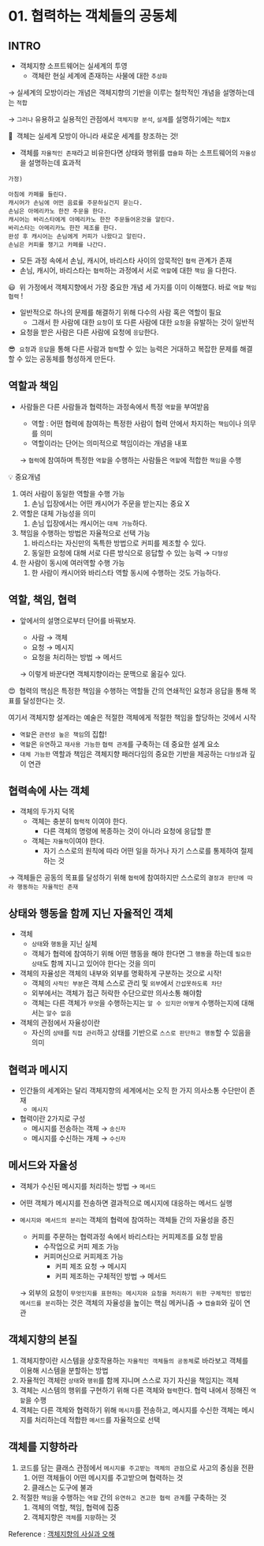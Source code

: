 # 01. 협력하는 객체들의 공동체

## INTRO

- 객체지향 소프트웨어는 실세계의 투영
    - 객체란 현실 세계에 존재하는 사물에 대한 `추상화`

→ 실세계의 모방이라는 개념은 객체지향의 기반을 이루는 철학적인 개념을 설명하는데는 `적합`

→ `그러나` 유용하고 실용적인 관점에서 `객체지향 분석`, `설계`를 설명하기에는 `적합X` 

🚩  객체는 실세계 모방이 아니라 새로운 세계를 창조하는 것!

- 객체를 `자율적인 존재`라고 비유한다면 상태와 행위를 `캡슐화` 하는 소프트웨어의 `자율성` 을 설명하는데 효과적

```
가정)

아침에 카페를 들린다.
캐시어가 손님에 어떤 음료를 주문하실건지 묻는다.
손님은 아메리카노 한잔 주문을 한다.
캐시어는 바리스타에게 아메리카노 한잔 주문들어온것을 알린다.
바리스타는 아메리카노 한잔 제조를 한다.
완성 후 캐시어는 손님에게 커피가 나왔다고 알린다.
손님은 커피를 챙기고 카페를 나간다.
```

- 모든 과정 속에서 손님, 캐시어, 바리스타 사이의 암묵적인 `협력` 관계가 존재
- 손님, 캐시어, 바리스타는 `협력`하는 과정에서 서로 `역할`에 대한 `책임` 을 다한다.

😃  위 가정에서 객체지향에서 가장 중요한 개념 세 가지를 이미 이해했다. 바로 `역할` `책임` `협력` !

- 일반적으로 하나의 문제를 해결하기 위해 다수의 사람 혹은 역할이 필요
    - 그래서 한 사람에 대한 `요청`이 또 다른 사람에 대한 `요청`을 유발하는 것이 일반적
- 요청을 받은 사람은 다른 사람에 요청에 `응답`한다.

😎   `요청`과 `응답`을 통해 다른 사람과 `협력`할 수 있는 능력은 거대하고 복잡한 문제를 해결할 수 있는 공동체를 형성하게 만든다.

## 역할과 책임

- 사람들은 다른 사람들과 협력하는 과정속에서 특정 `역할`을 부여받음
    - 역할 : 어떤 협력에 참여하는 특정한 사람이 협력 안에서 차지하는 `책임`이나 의무를 의미
    - 역할이라는 단어는 의미적으로 책임이라는 개념을 내포

  → `협력`에 참여하며 특정한 `역할`을 수행하는 사람들은 `역할`에 적합한 `책임`을 수행

<aside>
💡 중요개념

</aside>

1. 여러 사람이 동일한 역할을 수행 가능
    1. 손님 입장에서는 어떤 캐시어가 주문을 받는지는 중요 X
2. 역할은 대체 가능성을 의미
    1. 손님 입장에서는 캐시어는 `대체 가능`하다.
3. 책임을 수행하는 방법은 자율적으로 선택 가능
    1. 바리스타는 자신만의 독특한 방법으로 커피를 제조할 수 있다.
    2. 동일한 요청에 대해 서로 다른 방식으로 응답할 수 있는 능력 → `다형성`
4. 한 사람이 동시에 여러역할 수행 가능
    1. 한 사람이 캐시어와 바리스타 역할 동시에 수행하는 것도 가능하다.
    

## 역할, 책임, 협력

- 앞에서의 설명으로부터 단어를 바꿔보자.
    - 사람 → 객체
    - 요청 → 메시지
    - 요청을 처리하는 방법 → 메서드

   → 이렇게 바꾼다면 객체지향이라는 문맥으로 옮길수 있다.

😍  협력의 핵심은 특정한 책임을 수행하는 역할들 간의 연쇄적인 요청과 응답을 통해 목표를 달성한다는 것.

여기서 객체지향 설계라는 예술은 적절한 객체에게 적절한 책임을 할당하는 것에서 시작

- `역할`은 `관련성 높은 책임`의 집합!
- `역할`은 `유연`하고 `재사용 가능한` `협력 관계`를 구축하는 데 중요한 설계 요소
- `대체 가능한` 역할과 책임은 객체지향 패러다임의 중요한 기반을 제공하는 `다형성`과 깊이 연관

## 협력속에 사는 객체

- 객체의 두가지 덕목
    - 객체는 충분히 `협력적` 이여야 한다.
        - 다른 객체의 명령에 복종하는 것이 아니라 요청에 응답할 뿐
    - 객체는 `자율적`이여야 한다.
        - 자기 스스로의 원칙에 따라 어떤 일을 하거나 자기 스스로를 통제하여 절제하는 것

→ 객체들은 공동의 목표를 달성하기 위해 `협력`에 참여하지만 스스로의 `결정과 판단에 따라 행동하는 자율적인 존재`

## 상태와 행동을 함께 지닌 자율적인 객체

- 객체
    - `상태`와 `행동`을 지닌 실체
    - 객체가 협력에 참여하기 위해 어떤 행동을 해야 한다면 그 `행동`을 하는데 `필요한 상태`도 함께 지니고 있어야 한다는 것을 의미
- 객체의 자율성은 객체의 내부와 외부를 명확하게 구분하는 것으로 시작!
    - 객체의 `사적인 부분`은 객체 스스로 관리 및 `외부`에서 `간섭못하도록 차단`
    - 외부에서는 객체가 접근 허락한 수단으로만 의사소통 해야함
    - 객체는 다른 객체가 `무엇`을 수행하는지는 `알 수 있지만` `어떻게` 수행하는지에 대해서는 `알수 없음`
- 객체의 관점에서 자율성이란
    - 자신의 `상태`를 `직접 관리`하고 상태를 기반으로 `스스로 판단하고 행동`할 수 있음을 의미

## 협력과 메시지

- 인간들의 세계와는 달리 객체지향의 세계에서는 오직 한 가지 의사소통 수단만이 존재
    - `메시지`
- 협력이란 2가지로 구성
    - 메시지를 전송하는 객체 → `송신자`
    - 메시지를 수신하는 개체 → `수신자`

## 메서드와 자율성

- 객체가 수신된 메시지를 처리하는 방법 → `메서드`
- 어떤 객체가 메시지를 전송하면 결과적으로 메시지에 대응하는 메서드 실행
- `메시지와 메서드의 분리`는 객체의 협력에 참여하는 객체들 간의 자율성을 증진
    - 커피를 주문하는 협력과정 속에서 바리스타는 커피제조를 요청 받음
        - 수작업으로 커피 제조 가능
        - 커피머신으로 커피제조 가능
            - 커피 제조 요청 → 메시지
            - 커피 제조하는 구체적인 방법 → 메서드

  → 외부의 요청이 `무엇인지를 표현하는 메시지와 요청을 처리하기 위한 구체적인 방법인 메서드를 분리`하는 것은    객체의 자율성을 높이는 핵심 메커니즘 → `캡슐화`와 깊이 연관

## 객체지향의 본질

1. 객체지향이란 시스템을 상호작용하는 `자율적인 객체들의 공동체`로 바라보고 객체를 이용해 시스템을 분할하는 방법
2. 자율적인 객체란 `상태`와 `행위`를 함께 지니며 스스로 자기 자신을 책임지는 객체
3. 객체는 시스템의 행위를 구현하기 위해 다른 객체와 `협력`한다. 협력 내에서 정해진 `역할`을 수행
4. 객체는 다른 객체와 협력하기 위해 `메시지`를 전송하고, 메시지를 수신한 객체는 메시지를 처리하는데 적합한 `메서드`를 자율적으로 선택

## 객체를 지향하라

1. 코드를 담는 클래스 관점에서 `메시지를 주고받는 객체의 관점`으로 사고의 중심을 전환
    1. 어떤 객체들이 어떤 메시지를 주고받으며 협력하는 것
    2. 클래스는 도구에 불과
2. 적절한 `책임`을 수행하는 `역할` 간의 `유연하고 견고한 협력 관계`를 구축하는 것
    1. 객체의 역할, 책임, 협력에 집중
    2. 객체지향은 `객체`를 `지향`하는 것

Reference : 
 [객체지향의 사실과 오해](http://www.yes24.com/Product/Goods/18249021)    